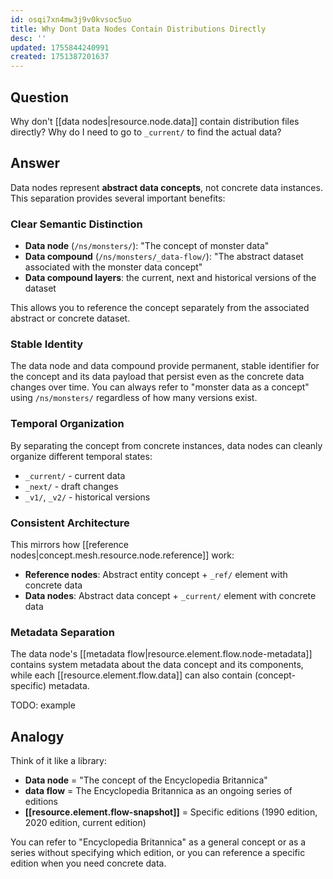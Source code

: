 ```yaml
---
id: osqi7xn4mw3j9v0kvsoc5uo
title: Why Dont Data Nodes Contain Distributions Directly
desc: ''
updated: 1755844240991
created: 1751387201637
---
```


## Question

Why don't [[data nodes|resource.node.data]] contain distribution files directly? Why do I need to go to `_current/` to find the actual data?

## Answer

Data nodes represent **abstract data concepts**, not concrete data instances. This separation provides several important benefits:

### Clear Semantic Distinction

- **Data node** (`/ns/monsters/`): "The concept of monster data"
- **Data compound** (`/ns/monsters/_data-flow/`): "The abstract dataset associated with the monster data concept" 
- **Data compound layers**: the current, next and historical versions of the dataset

This allows you to reference the concept separately from the associated abstract or concrete dataset.

### Stable Identity

The data node and data compound provide permanent, stable identifier for the concept and its data payload that persist even as the concrete data changes over time. You can always refer to "monster data as a concept" using `/ns/monsters/` regardless of how many versions exist.

### Temporal Organization

By separating the concept from concrete instances, data nodes can cleanly organize different temporal states:
- `_current/` - current data
- `_next/` - draft changes  
- `_v1/`, `_v2/` - historical versions

### Consistent Architecture

This mirrors how [[reference nodes|concept.mesh.resource.node.reference]] work:
- **Reference nodes**: Abstract entity concept + `_ref/` element with concrete data
- **Data nodes**: Abstract data concept + `_current/` element with concrete data

### Metadata Separation

The data node's [[metadata flow|resource.element.flow.node-metadata]] contains system metadata about the data concept and its components, while each [[resource.element.flow.data]] can also contain (concept-specific) metadata.

TODO: example


## Analogy

Think of it like a library:
- **Data node** = "The concept of the Encyclopedia Britannica"
- **data flow** = The Encyclopedia Britannica as an ongoing series of editions
- **[[resource.element.flow-snapshot]]** = Specific editions (1990 edition, 2020 edition, current edition)

You can refer to "Encyclopedia Britannica" as a general concept or as a series without specifying which edition, or you can reference a specific edition when you need concrete data.
